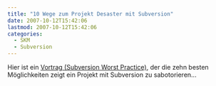 ```yaml
---
title: "10 Wege zum Projekt Desaster mit Subversion"
date: 2007-10-12T15:42:06
lastmod: 2007-10-12T15:42:06
categories:
  - SKM
  - Subversion
---
```

Hier ist ein <a href="http://www.red-bean.com/fitz/presentations/2007-07-27-OSCON-svn-worst-practices.pdf"  title="Subversion Worst Practice">Vortrag (Subversion Worst Practice)</a>, der die zehn besten Möglichkeiten zeigt ein Projekt mit Subversion zu sabotorieren...
